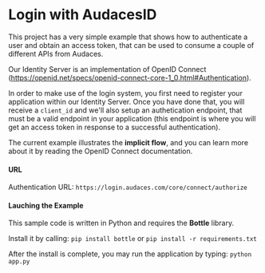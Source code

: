 # Login with AudacesID

This project has a very simple example that shows how to authenticate a user and obtain an access token, that can be used to consume a couple of different APIs from Audaces.

Our Identity Server is an implementation of OpenID Connect (https://openid.net/specs/openid-connect-core-1_0.html#Authentication).

In order to make use of the login system, you first need to register your application within our Identity Server. Once you have done that, you will receive a `client_id` and we'll also setup an authetication endpoint, that must be a valid endpoint in your application (this endpoint is where you will get an access token in response to a successful authentication).

The current example illustrates the **implicit flow**, and you can learn more about it by reading the OpenID Connect documentation.

#### URL

Authentication URL: `https://login.audaces.com/core/connect/authorize`

#### Lauching the Example

This sample code is written in Python and requires the **Bottle** library.

Install it by calling: `pip install bottle` or `pip install -r requirements.txt`

After the install is complete, you may run the application by typing: `python app.py`

